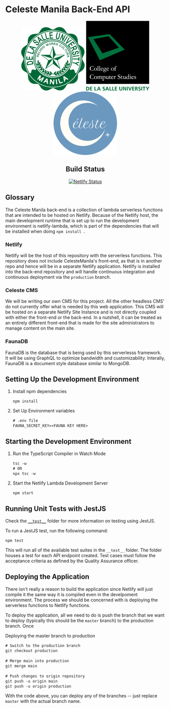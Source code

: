 # Celeste Manila Back-End API

<center>
<div align="center">
<img src="./assets/dlsu_logo.png" width="200"/>
<img src="./assets/ccs-logo.png" width="200"/>
<img src="./assets/celeste_logo.png" width="200"/>
</div>

<div>
<h2>Build Status</h2>

[![Netlify Status](https://api.netlify.com/api/v1/badges/34b1529e-1fd9-438d-812d-741deaa0b2d5/deploy-status)](https://app.netlify.com/sites/celestemanila-api/deploys)

</center>

## Glossary

The Celeste Manila back-end is a collection of lambda serverless functions that are intended to be hosted on Netlify. Because of the Netlify host, the main development runtime that is set up to run the development environment is netlify-lambda, which is part of the dependencies that will be installed when doing `npm install `.

### Netlify

Netlify will be the host of this repository with the serverless functions. This repository does not include CelesteManila's front-end, as that is in another repo and hence will be in a separate Netlify application. Netlify is installed into the back-end repository and will handle continuous integration and continuous deployment via the `production` branch.

### Celeste CMS

We will be writing our own CMS for this project. All the other headless CMS' do not currently offer what is needed by this web application. This CMS will be hosted on a separate Netlify Site Instance and is not directly coupled with either the front-end or the back-end. In a nutshell, it can be treated as an entirely different front-end that is made for the site administrators to manage content on the main site.

### FaunaDB

FaunaDB is the database that is being used by this serverlesss framework. It will be using GraphQL to optimize bandwidth and customizability. Interally, FaunaDB is a document style database similar to MongoDB.

## Setting Up the Development Environment

1. Install npm dependencies
   ```
   npm install
   ```
2. Set Up Environment variables
   ```
   # .env file
   FAUNA_SECRET_KEY=<FAUNA KEY HERE>
   ```

## Starting the Development Environment

1. Run the TypeScript Compiler in Watch Mode
   ```
   tsc -w
   # OR
   npx tsc -w
   ```
2. Start the Netlify Lambda Development Server
   ```
   npm start
   ```

## Running Unit Tests with JestJS

Check the [`__test__`](./__test__) folder for more information on testing using JestJS.

To run a JestJS test, run the following command:

```
npm test
```

This will run all of the available test suites in the `__test__` folder. The folder houses a test for each API endpoint created.
Test cases must follow the acceptance criteria as defined by the Quality Assurance officer.

## Deploying the Application

There isn't really a reason to build the application since Netlify will just compile it the same way it is compiled even in the develpoment environment. The process we should be concerned with is deploying the serverless functions to Netlify functions.

To deploy the application, all we need to do is push the branch that we want to deploy (typically this should be the `master` branch) to the production branch. Once

Deploying the master branch to production

```
# Switch to the production branch
git checkout production

# Merge main into production
git merge main

# Push changes to origin repository
git push -u origin main
git push -u origin production
```

With the code above, you can deploy any of the branches -- just replace `master` with the actual branch name.
